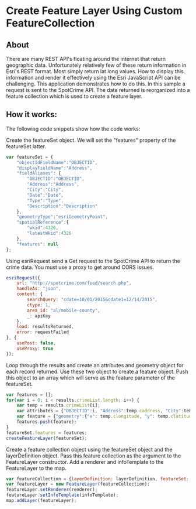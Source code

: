 # Create Feature Layer Using Custom FeatureCollection

## About
There are many REST API's floating around the internet that return geographic data. Unfortunately relatively few of these return information in Esri's REST format. Most simply return lat long values. How to display this information and render it effectively using the Esri JavaScript API can be challenging. This application demonstrates how to do this. In this sample a request is sent to the SpotCrime API. The data returned is reorganized into a feature collection which is used to create a feature layer.

## How it works:
The following code snippets show how the code works:

Create the featureSet object. We will set the "features" property of the featureSet latter.
```javascript
var featureSet = {
	"objectIdFieldName":"OBJECTID",
	"displayFieldName":"Address",
	"fieldAliases": {
		"OBJECTID":"OBJECTID",
		"Address":"Address",
		"City":"City",
		"Date":"Date",
		"Type":"Type",
		"Description":"Description"
	},
	"geometryType":"esriGeometryPoint",
	"spatialReference":{
		"wkid":4326,
		"latestWkid":4326
	},
	"features": null
};
```
Using esriRequest send a Get request to the SpotCrime API to return the crime data. You must use a proxy to get around CORS issues.
```javascript
esriRequest({
	url: "http://spotcrime.com/feed/search.php",
    handleAs: "json",
	content: {
		searchQuery: "cdate=10/01/2015&cdate1=12/14/2015",
		ctype: 1,
		area_id: "al/mobile-county",
		_: apiKey
	},			
    load: resultsReturned,
    error: requestFailed
}, {
    usePost: false,
	useProxy: true
});
```
Loop through the results and create an attributes and geometry object for each record returned. Use these two object to create a feature object. Push this object to an array which will serve as the feature parameter of the featureSet.
```javascript
var features = [];
for(var i = 0; i < results.crimeList.length; i++) {
	var temp = results.crimeList[i];
	var attributes = {"OBJECTID":i, "Address":temp.caddress, "City":temp.ccity, "Date":temp.calc_date, "Type":temp.cname, "Description":temp.cdescription};
	var feature = {"geometry":{"x": temp.clongitude, "y": temp.clatitude}, "attributes":attributes};
	features.push(feature);
}
featureSet.features = features;
createFeatureLayer(featureSet);
```
Create a feature collection object using the featureSet object and the layerDefinition object. Pass this feature collection as the argument to the FeatureLayer constructor. Add a renderer and infoTemplate to the FeatureLayer to the map.
```javascript
var featureCollection = {layerDefinition: layerDefinition, featureSet: featureSet};
var featureLayer = new FeatureLayer(featureCollection);
featureLayer.setRenderer(renderer);
featureLayer.setInfoTemplate(infoTemplate);
map.addLayer(featureLayer);
```
